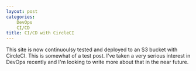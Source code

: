 ```yaml
---
layout: post
categories:
    DevOps
    CI/CD
title: CI/CD with CircleCI
---
```

This site is now continuoulsy tested and deployed to an S3 bucket with CircleCI. This is somewhat of a test post. I've taken a very serious interest in DevOps recently and I'm looking to write more about that in the near future.

